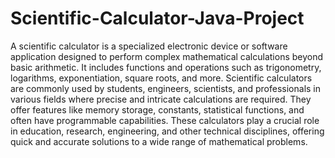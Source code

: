 # Scientific-Calculator-Java-Project
A scientific calculator is a specialized electronic device or software application designed to perform complex mathematical calculations beyond basic arithmetic. It includes functions and operations such as trigonometry, logarithms, exponentiation, square roots, and more. Scientific calculators are commonly used by students, engineers, scientists, and professionals in various fields where precise and intricate calculations are required. They offer features like memory storage, constants, statistical functions, and often have programmable capabilities. These calculators play a crucial role in education, research, engineering, and other technical disciplines, offering quick and accurate solutions to a wide range of mathematical problems.
